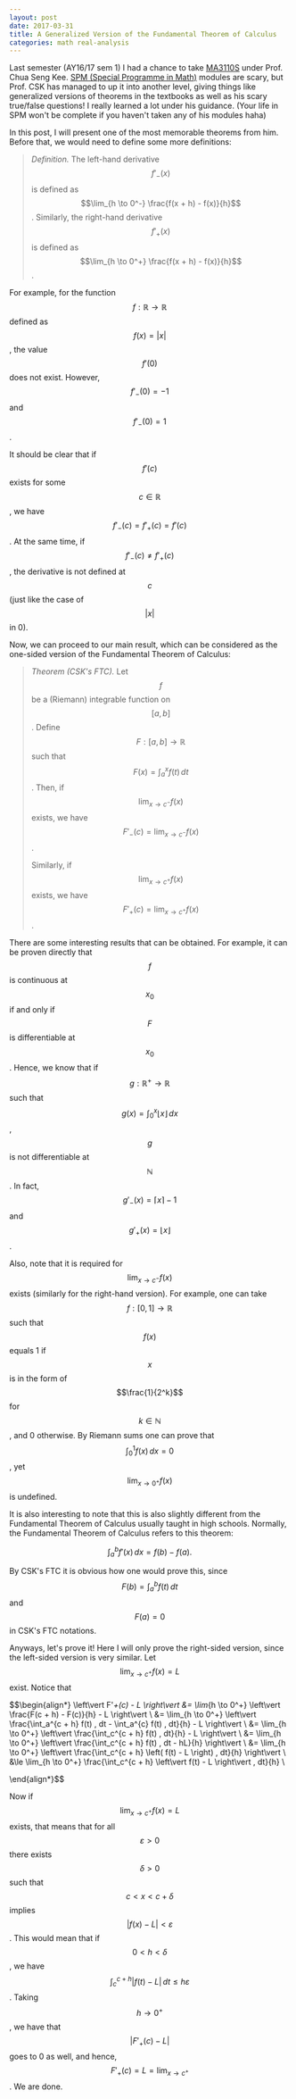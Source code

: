 ```yaml
---
layout: post
date: 2017-03-31
title: A Generalized Version of the Fundamental Theorem of Calculus
categories: math real-analysis
---
```

Last semester (AY16/17 sem 1) I had a chance to take [MA3110S](https://nusmods.com/modules/MA3110S) under Prof. Chua Seng Kee. [SPM (Special Programme in Math)](http://ww1.math.nus.edu.sg/undergraduates.aspx?f=UP-SPM) modules are scary, but Prof. CSK has managed to up it into another level, giving things like generalized versions of theorems in the textbooks as well as his scary true/false questions! I really learned a lot under his guidance. (Your life in SPM won't be complete if you haven't taken any of his modules haha)

In this post, I will present one of the most memorable theorems from him. Before that, we would need to define some more definitions:

> _Definition._ The left-hand derivative $$f'_-(x)$$ is defined as $$\lim_{h \to 0^-} \frac{f(x + h) - f(x)}{h}$$. Similarly, the right-hand derivative $$f'_+(x)$$ is defined as $$\lim_{h \to 0^+} \frac{f(x + h) - f(x)}{h}$$.

For example, for the function $$f: \mathbb{R} \to \mathbb{R}$$ defined as $$f(x) = \vert x \vert$$, the value $$f'(0)$$ does not exist. However, $$f'_-(0) = -1$$ and $$f'_-(0) = 1$$.

It should be clear that if $$f'(c)$$ exists for some $$c \in \mathbb{R}$$, we have $$f'_-(c) = f'_+(c) = f'(c)$$. At the same time, if $$f'_-(c) \ne f'_+(c)$$, the derivative is not defined at $$c$$ (just like the case of $$\vert x \vert$$ in 0).

Now, we can proceed to our main result, which can be considered as the one-sided version of the Fundamental Theorem of Calculus:

> _Theorem (CSK's FTC)._ Let $$f$$ be a (Riemann) integrable function on $$[a, b]$$. Define $$F: [a, b] \to \mathbb{R}$$ such that $$F(x) = \int_a^x f(t) \, dt$$. Then, if $$\lim_{x \to c^-} f(x)$$ exists, we have $$F'_-(c) = \lim_{x \to c^-} f(x)$$.
>
> Similarly, if $$\lim_{x \to c^+} f(x)$$ exists, we have $$F'_+(c) = \lim_{x \to c^+} f(x)$$.

There are some interesting results that can be obtained. For example, it can be proven directly that $$f$$ is continuous at $$x_0$$ if and only if $$F$$ is differentiable at $$x_0$$. Hence, we know that if $$g: \mathbb{R}^+ \to \mathbb{R}$$ such that $$g(x) = \int_0^x \lfloor x \rfloor \, dx$$, $$g$$ is not differentiable at $$\mathbb{N}$$. In fact, $$g'_-(x) = \lceil x \rceil - 1$$ and $$g'_+(x) = \lfloor x \rfloor$$.

Also, note that it is required for $$\lim_{x \to c^-} f(x)$$ exists (similarly for the right-hand version). For example, one can take $$f: [0, 1] \to \mathbb{R}$$ such that $$f(x)$$ equals 1 if $$x$$ is in the form of $$\frac{1}{2^k}$$ for $$k \in \mathbb{N}$$, and 0 otherwise. By Riemann sums one can prove that $$\int_0^1 f(x)\, dx = 0$$, yet $$\lim_{x \to 0^+} f(x)$$ is undefined.

It is also interesting to note that this is also slightly different from the Fundamental Theorem of Calculus usually taught in high schools. Normally, the Fundamental Theorem of Calculus refers to this theorem:

$$\int_a^b f'(x) \, dx = f(b) - f(a).$$

By CSK's FTC it is obvious how one would prove this, since $$F(b) = \int_a^b f(t) \, dt$$ and $$F(a) = 0$$ in CSK's FTC notations.

Anyways, let's prove it! Here I will only prove the right-sided version, since the left-sided version is very similar. Let $$\lim_{x \to c^+} f(x) = L$$ exist. Notice that

$$\begin{align*}
\left\vert F'_+(c) - L \right\vert &= \lim_{h \to 0^+} \left\vert \frac{F(c + h) - F(c)}{h} - L \right\vert \\
&= \lim_{h \to 0^+} \left\vert \frac{\int_a^{c + h} f(t) \, dt - \int_a^{c} f(t) \, dt}{h} - L \right\vert \\
&= \lim_{h \to 0^+} \left\vert \frac{\int_c^{c + h} f(t) \, dt}{h} - L \right\vert \\
&= \lim_{h \to 0^+} \left\vert \frac{\int_c^{c + h} f(t) \, dt - hL}{h} \right\vert \\
&= \lim_{h \to 0^+} \left\vert \frac{\int_c^{c + h} \left( f(t) - L \right) \, dt}{h} \right\vert \\
&\le \lim_{h \to 0^+} \frac{\int_c^{c + h} \left\vert f(t) - L \right\vert \, dt}{h} \\

\end{align*}$$

Now if $$\lim_{x \to c^+} f(x) = L$$ exists, that means that for all $$\varepsilon > 0$$ there exists $$\delta > 0$$ such that $$c < x < c + \delta$$ implies $$\vert f(x) - L \vert < \varepsilon$$. This would mean that if $$0 < h < \delta$$, we have $$\int_c^{c + h} \left\vert f(t) - L \right\vert \, dt \le h\varepsilon$$. Taking $$h \to 0^+$$, we have that $$\left\vert F'_+(c) - L \right\vert$$ goes to 0 as well, and hence, $$F'_+(c) = L = \lim_{x \to c^+}$$. We are done.
